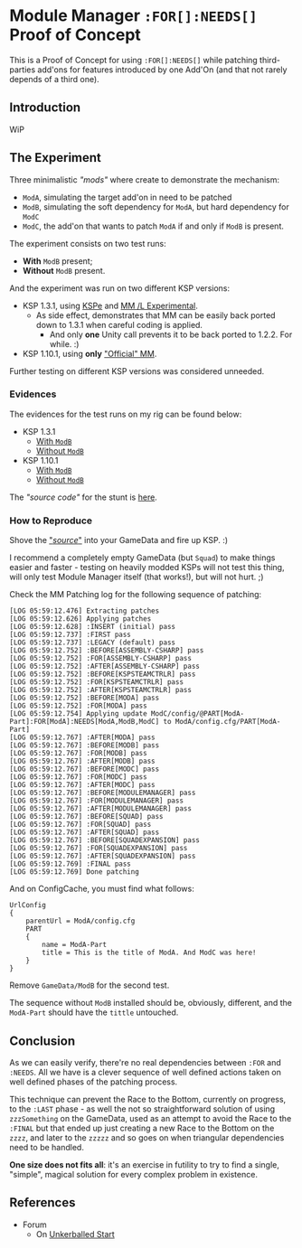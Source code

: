 # Module Manager `:FOR[]:NEEDS[]` Proof of Concept

This is a Proof of Concept for using `:FOR[]:NEEDS[]` while patching third-parties add'ons for features introduced by one Add'On (and that not rarely depends of a third one).

## Introduction

WiP

## The Experiment

Three minimalistic *"mods"* where create to demonstrate the mechanism:

* `ModA`, simulating the target add'on in need to be patched
* `ModB`, simulating the soft dependency for `ModA`, but hard dependency for `ModC`
* `ModC`, the add'on that wants to patch `ModA` if and only if `ModB` is present.

The experiment consists on two test runs:

* **With** `ModB` present;
* **Without** `ModB` present.

And the experiment was run on two different KSP versions:

* KSP 1.3.1, using [KSPe](https://github.com/net-lisias-ksp/KSPAPIExtensions) and [MM /L Experimental](https://github.com/net-lisias-ksp/ModuleManager).
	+ As side effect, demonstrates that MM can be easily back ported down to 1.3.1 when careful coding is applied. 
		- And only **one** Unity call prevents it to be back ported to 1.2.2. For while. :) 
* KSP 1.10.1, using **only** ["Official" MM](https://forum.kerbalspaceprogram.com/index.php?/topic/50533-*).

Further testing on different KSP versions was considered unneeded.

### Evidences

The evidences for the test runs on my rig can be found below:

* KSP 1.3.1
	+ [With `ModB`](./Evidences/1.3.1/0-With-ModB)
	+ [Without `ModB`](./Evidences/1.3.1/1-Without-ModB)
* KSP 1.10.1
	+ [With `ModB`](./Evidences/1.10.1/0-With-ModB)
	+ [Without `ModB`](./Evidences/1.10.1/1-Without-ModB)

The *"source code"* for the stunt is [here](./GameData).

### How to Reproduce

Shove the ["*source*"](./GameData) into your GameData and fire up KSP. :)

I recommend a completely empty GameData (but `Squad`) to make things easier and faster - testing on heavily modded KSPs will not test this thing, will only test Module Manager itself (that works!), but will not hurt. ;)

Check the MM Patching log for the following sequence of patching:

```
[LOG 05:59:12.476] Extracting patches
[LOG 05:59:12.626] Applying patches
[LOG 05:59:12.628] :INSERT (initial) pass
[LOG 05:59:12.737] :FIRST pass
[LOG 05:59:12.737] :LEGACY (default) pass
[LOG 05:59:12.752] :BEFORE[ASSEMBLY-CSHARP] pass
[LOG 05:59:12.752] :FOR[ASSEMBLY-CSHARP] pass
[LOG 05:59:12.752] :AFTER[ASSEMBLY-CSHARP] pass
[LOG 05:59:12.752] :BEFORE[KSPSTEAMCTRLR] pass
[LOG 05:59:12.752] :FOR[KSPSTEAMCTRLR] pass
[LOG 05:59:12.752] :AFTER[KSPSTEAMCTRLR] pass
[LOG 05:59:12.752] :BEFORE[MODA] pass
[LOG 05:59:12.752] :FOR[MODA] pass
[LOG 05:59:12.754] Applying update ModC/config/@PART[ModA-Part]:FOR[ModA]:NEEDS[ModA,ModB,ModC] to ModA/config.cfg/PART[ModA-Part]
[LOG 05:59:12.767] :AFTER[MODA] pass
[LOG 05:59:12.767] :BEFORE[MODB] pass
[LOG 05:59:12.767] :FOR[MODB] pass
[LOG 05:59:12.767] :AFTER[MODB] pass
[LOG 05:59:12.767] :BEFORE[MODC] pass
[LOG 05:59:12.767] :FOR[MODC] pass
[LOG 05:59:12.767] :AFTER[MODC] pass
[LOG 05:59:12.767] :BEFORE[MODULEMANAGER] pass
[LOG 05:59:12.767] :FOR[MODULEMANAGER] pass
[LOG 05:59:12.767] :AFTER[MODULEMANAGER] pass
[LOG 05:59:12.767] :BEFORE[SQUAD] pass
[LOG 05:59:12.767] :FOR[SQUAD] pass
[LOG 05:59:12.767] :AFTER[SQUAD] pass
[LOG 05:59:12.767] :BEFORE[SQUADEXPANSION] pass
[LOG 05:59:12.767] :FOR[SQUADEXPANSION] pass
[LOG 05:59:12.767] :AFTER[SQUADEXPANSION] pass
[LOG 05:59:12.769] :FINAL pass
[LOG 05:59:12.769] Done patching
```
And on ConfigCache, you must find what follows:

```
UrlConfig
{
	parentUrl = ModA/config.cfg
	PART
	{
		name = ModA-Part
		title = This is the title of ModA. And ModC was here!
	}
}
```

Remove `GameData/ModB` for the second test.

The sequence without `ModB` installed should be, obviously, different, and the `ModA-Part` should have the `tittle` untouched.


## Conclusion

As we can easily verify, there're no real dependencies between `:FOR` and `:NEEDS`. All we have is a clever sequence of well defined actions taken on well defined phases of the patching process.

This technique can prevent the Race to the Bottom, currently on progress, to the `:LAST` phase - as well the not so straightforward solution of using `zzzSomething` on the GameData, used as an attempt to avoid the Race to the `:FINAL` but that ended up just creating a new Race to the Bottom on the `zzzz`, and later to the `zzzzz` and so goes on when triangular dependencies need to be handled.

**One size does not fits all**: it's an exercise in futility to try to find a single, "simple", magical solution for every complex problem in existence.


## References

* Forum
	+ On [Unkerballed Start](https://forum.kerbalspaceprogram.com/index.php?/topic/196589-1101-unkerballed-start-v120-under-new-management-aug-28-2020/&do=findComment&comment=3848345) 
